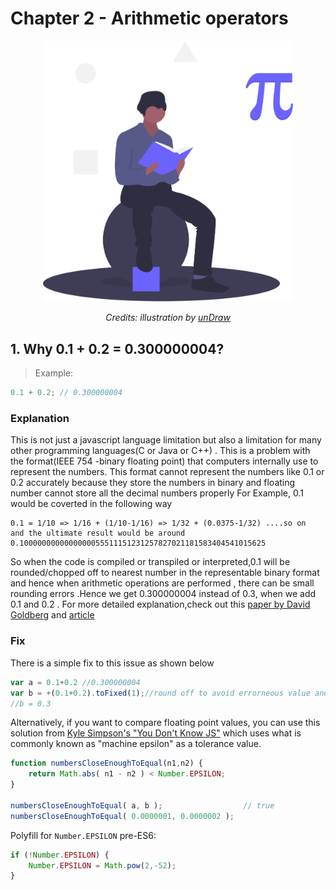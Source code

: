 # Chapter 2 - Arithmetic operators

<div align="center">
  <img src="../assets/undraw_mathematics_4otb.svg" alt="Arithmetic operators" width="400"/>
  <br>
  <p>
    <em>Credits: illustration by <a href="https://undraw.co/">unDraw</a></em>
  </p>
</div>

## 1. Why 0.1 + 0.2 = 0.300000004?

> Example:
```js
0.1 + 0.2; // 0.300000004
```

### Explanation
This is not just a javascript language limitation but also a  limitation for many other programming languages(C or Java or C++) . This is a problem with the format(IEEE 754 -binary floating point) that computers internally use to represent the numbers. This format cannot represent the numbers like 0.1 or 0.2 accurately because they store the numbers in binary and floating number cannot store all the decimal numbers properly
For Example, 0.1 would be coverted in the following way
```
0.1 = 1/10 => 1/16 + (1/10-1/16) => 1/32 + (0.0375-1/32) ....so on 
and the ultimate result would be around 0.1000000000000000055511151231257827021181583404541015625
```
So when the code is compiled or transpiled or interpreted,0.1 will be rounded/chopped off to nearest number in the representable binary format and hence when arithmetic operations are performed , there can be small rounding errors .Hence we   get 0.300000004 instead of 0.3, when we add 0.1 and 0.2 . For more detailed explanation,check out this [paper by David Goldberg](https://docs.oracle.com/cd/E19957-01/806-3568/ncg_goldberg.html)
and [article](https://blog.angularindepth.com/javascripts-number-type-8d59199db1b6)

### Fix 
There is a simple fix to this issue as shown below
```javascript
var a = 0.1+0.2 //0.300000004
var b = +(0.1+0.2).toFixed(1);//round off to avoid errorneous value and convert it back to number by using +
//b = 0.3
```
Alternatively, if you want to compare floating point values, you can use this solution from [Kyle Simpson's "You Don't Know JS"](https://github.com/getify/You-Dont-Know-JS/blob/master/types%20%26%20grammar/ch2.md) which uses what is commonly known as "machine epsilon" as a tolerance value.

```javascript
function numbersCloseEnoughToEqual(n1,n2) {
	return Math.abs( n1 - n2 ) < Number.EPSILON;
}

numbersCloseEnoughToEqual( a, b );					// true
numbersCloseEnoughToEqual( 0.0000001, 0.0000002 );
```

Polyfill for `Number.EPSILON` pre-ES6:
```javascript
if (!Number.EPSILON) {
	Number.EPSILON = Math.pow(2,-52);
}
```
